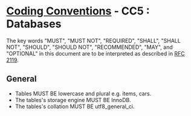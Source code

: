 # [Coding Conventions](https://github.com/kdubuc/coding-conventions/blob/master/README.md) - CC5 : Databases

The key words "MUST", "MUST NOT", "REQUIRED", "SHALL", "SHALL NOT", "SHOULD",
"SHOULD NOT", "RECOMMENDED", "MAY", and "OPTIONAL" in this document are to be
interpreted as described in [RFC 2119][].

[RFC 2119]: http://www.ietf.org/rfc/rfc2119.txt
[PSR-0]: https://github.com/php-fig/fig-standards/blob/master/accepted/PSR-0.md
[PSR-1]: https://github.com/php-fig/fig-standards/blob/master/accepted/PSR-1-basic-coding-standard.md

## General

* Tables MUST BE lowercase and plural e.g. items, cars.
* The tables's storage engine MUST BE InnoDB.
* The tables's collation MUST BE utf8_general_ci.
